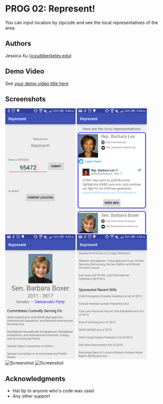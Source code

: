 # PROG 02: Represent!

You can input location by zipcode and see the local representatives of the area. 

## Authors

Jessica Xu ([jcxu@berkeley.edu](mailto:your_email@berkeley.edu))

## Demo Video

See [your demo video title here](https://youtu.be/Y8IayJf2Sxc)

## Screenshots

<img src="screenshots/input.png" height="400" alt="Screenshot"/>

<img src="screenshots/local_reps.png" height="400" alt="Screenshot"/>

<img src="screenshots/detailed.png" height="400" alt="Screenshot"/>

<img src="screenshots/detailed2.png" height="400" alt="Screenshot"/>

<img src="screenshots/watch" height="400" alt="Screenshot"/>

<img src="screenshots/pres" height="400" alt="Screenshot"/>


## Acknowledgments

* Hat tip to anyone who's code was used
* Any other support
